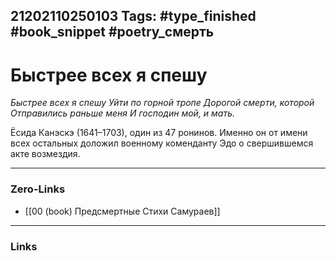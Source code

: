 21202110250103
Tags: #type_finished #book_snippet #poetry_смерть
---
# Быстрее всех я спешу

*Быстрее всех я спешу
Уйти по горной тропе
Дорогой смерти, которой
Отправились раньше меня
И господин мой, и мать.*

Ёсида Канэскэ (1641–1703), один из 47 ронинов. Именно он от имени всех остальных доложил военному коменданту Эдо о свершившемся акте возмездия. 

---
### Zero-Links
- [[00 (book) Предсмертные Стихи Самураев]]
---
### Links
